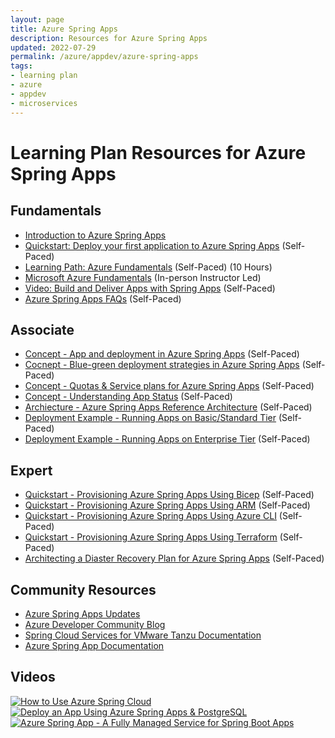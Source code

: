 ```yaml
---
layout: page
title: Azure Spring Apps
description: Resources for Azure Spring Apps
updated: 2022-07-29
permalink: /azure/appdev/azure-spring-apps
tags:
- learning plan
- azure
- appdev
- microservices
---
```


# Learning Plan Resources for Azure Spring Apps

## Fundamentals

* [Introduction to Azure Spring Apps](https://docs.microsoft.com/en-us/azure/spring-apps/overview)
* [Quickstart: Deploy your first application to Azure Spring Apps](https://docs.microsoft.com/en-us/azure/spring-apps/quickstart?tabs=Azure-CLI&pivots=programming-language-java) (Self-Paced)
* [Learning Path: Azure Fundamentals](https://docs.microsoft.com/en-us/learn/paths/azure-fundamentals/) (Self-Paced) (10 Hours)
* [Microsoft Azure Fundamentals](https://www.microsoft.com/learning/course.aspx?cid=AZ-900T01) (In-person Instructor Led)
* [Video: Build and Deliver Apps with Spring Apps](https://www.youtube.com/watch?v=1jOXMFc1oRg) (Self-Paced)
* [Azure Spring Apps FAQs](https://docs.microsoft.com/en-us/azure/spring-apps/faq?pivots=programming-language-java) (Self-Paced)

## Associate

* [Concept - App and deployment in Azure Spring Apps](https://docs.microsoft.com/en-us/azure/container-apps/quickstart-portal) (Self-Paced)
* [Cocnept - Blue-green deployment strategies in Azure Spring Apps](https://docs.microsoft.com/en-us/azure/spring-apps/concepts-blue-green-deployment-strategies) (Self-Paced)
* [Concept - Quotas & Service plans for Azure Spring Apps](https://docs.microsoft.com/en-us/azure/spring-apps/quotas) (Self-Paced)
* [Concept - Understanding App Status](https://docs.microsoft.com/en-us/azure/spring-apps/concept-app-status) (Self-Paced)
* [Archiecture - Azure Spring Apps Reference Architecture](https://docs.microsoft.com/en-us/azure/spring-apps/reference-architecture?tabs=azure-spring-standard) (Self-Paced)
* [Deployment Example - Running Apps on Basic/Standard Tier](https://docs.microsoft.com/en-us/azure/spring-apps/quickstart-sample-app-introduction?tabs=basic-standard-tier&pivots=programming-language-java) (Self-Paced)
* [Deployment Example - Running Apps on Enterprise Tier](https://docs.microsoft.com/en-us/azure/spring-apps/quickstart-sample-app-acme-fitness-store-introduction) (Self-Paced)

## Expert

* [Quickstart - Provisioning Azure Spring Apps Using Bicep](https://docs.microsoft.com/en-us/azure/spring-apps/quickstart-deploy-infrastructure-vnet-bicep?tabs=azure-spring-apps-standard)  (Self-Paced)
* [Quickstart - Provisioning Azure Spring Apps Using ARM](https://docs.microsoft.com/en-us/azure/spring-apps/quickstart-deploy-infrastructure-vnet?tabs=azure-spring-apps-standard%2Cazure-cli) (Self-Paced)
* [Quickstart - Provisioning Azure Spring Apps Using Azure CLI](https://docs.microsoft.com/en-us/azure/spring-apps/quickstart-deploy-infrastructure-vnet-azure-cli?tabs=azure-spring-apps-standard) (Self-Paced)
* [Quickstart - Provisioning Azure Spring Apps Using Terraform](https://docs.microsoft.com/en-us/azure/spring-apps/quickstart-deploy-infrastructure-vnet-terraform?tabs=azure-spring-apps-standard) (Self-Paced)
* [Architecting a Diaster Recovery Plan for Azure Spring Apps](hhttps://docs.microsoft.com/en-us/azure/container-apps/disaster-recovery/) (Self-Paced)


## Community Resources

* [Azure Spring Apps Updates](https://azure.microsoft.com/en-us/updates/?product=container-apps)
* [Azure Developer Community Blog](https://techcommunity.microsoft.com/t5/azure-developer-community-blog/bg-p/AzureDevCommunityBlog)
* [Spring Cloud Services for VMware Tanzu Documentation](https://docs.vmware.com/en/Spring-Cloud-Services-for-VMware-Tanzu/index.html)
* [Azure Spring App Documentation](https://docs.microsoft.com/en-us/azure/developer/java/spring-framework/)

## Videos

[![How to Use Azure Spring Cloud](https://img.youtube.com/vi/L8ez4sY67I/0.jpg)](https://www.youtube.com/watch?v=_L8ez4sY67I)
[![Deploy an App Using Azure Spring Apps & PostgreSQL](https://img.youtube.com/vi/b9c5ZDMuAzw/0.jpg)](https://www.youtube.com/watch?v=b9c5ZDMuAzw)
[![Azure Spring App - A Fully Managed Service for Spring Boot Apps](https://img.youtube.com/vi/nlYLfw2T_Nc/0.jpg)](https://www.youtube.com/watch?v=nlYLfw2T_Nc)
